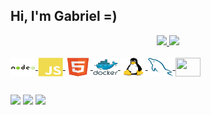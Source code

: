 ## Hi, I'm Gabriel =)
<div align="center">
  <a href="https://github.com/gabrielmoterani">
  <img height="180em" src="https://github-readme-stats.vercel.app/api?username=gabrielmoterani1&show_icons=true&theme=dark&include_all_commits=true&count_private=true"/>
  <img height="180em" src="https://github-readme-stats.vercel.app/api/top-langs/?username=gabrielmoterani&layout=compact&langs_count=7&theme=dark"/>
</div>
<div style="display: inline_block"><br>
  <img align="center"  height="30" width="40" src="https://raw.githubusercontent.com/devicons/devicon/master/icons/nodejs/nodejs-original-wordmark.svg">
  <img align="center"  height="30" width="40" src="https://raw.githubusercontent.com/devicons/devicon/master/icons/javascript/javascript-plain.svg">
  <img align="center"  height="30" width="40" src="https://raw.githubusercontent.com/devicons/devicon/master/icons/html5/html5-original.svg">
  <img align="center"  height="30" width="40" src="https://raw.githubusercontent.com/devicons/devicon/master/icons/docker/docker-original-wordmark.svg">
  <img align="center"  height="30" width="40" src="https://raw.githubusercontent.com/devicons/devicon/master/icons/linux/linux-original.svg">
  <img align="center"  height="30" width="40" src="https://raw.githubusercontent.com/devicons/devicon/master/icons/mysql/mysql-original.svg">
    <img align="center"  height="30" width="40" src="https://raw.githubusercontent.com/devicons/devicon/master/icons/postgres/postgres-original.svg">
  
</div>
  
  ##
 
<div>
  <a href = "mailto:contatomoterani@gmail.com"><img src="https://img.shields.io/badge/-Gmail-%23333?style=for-the-badge&logo=gmail&logoColor=white" target="_blank"></a>
  <a href="https://www.linkedin.com/in/gabriel-amorim-moterani-682a36130/" target="_blank"><img src="https://img.shields.io/badge/-LinkedIn-%230077B5?style=for-the-badge&logo=linkedin&logoColor=white" target="_blank"></a>
  <a href="https://api.whatsapp.com/send?phone=55+31+972557644&text=Hello!" target="_blank"><img src="https://img.shields.io/badge/WhatsApp-25D366?style=for-the-badge&logo=whatsapp&logoColor=white" target="_blank"></a>
  
</div>
